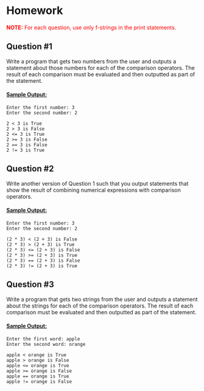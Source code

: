 # Homework

 <span style="color:red">
<b>NOTE:</b> For each question, use only f-strings in the print statements.
</span> 

## Question #1
Write a program that gets two numbers from the user and outputs a statement about those numbers for each of the comparison operators. The result of each comparison must be evaluated and then outputted as part of the statement. 

#### <ins>Sample Output:</ins>
```
Enter the first number: 3
Enter the second number: 2

2 < 3 is True
2 > 3 is False
2 <= 3 is True
2 >= 3 is False
2 == 3 is False
2 != 3 is True
```

## Question #2
Write another version of Question 1 such that you output statements that show the result of combining numerical expressions with comparison operators.

#### <ins>Sample Output:</ins>
```
Enter the first number: 3
Enter the second number: 2

(2 * 3) < (2 + 3) is False
(2 * 3) > (2 + 3) is True
(2 * 3) <= (2 + 3) is False
(2 * 3) >= (2 + 3) is True
(2 * 3) == (2 + 3) is False
(2 * 3) != (2 + 3) is True
```

## Question #3
Write a program that gets two strings from the user and outputs a statement about the strings for each of the comparison operators. The result of each comparison must be evaluated and then outputted as part of the statement.

#### <ins>Sample Output:</ins>
```
Enter the first word: apple
Enter the second word: orange

apple < orange is True
apple > orange is False
apple <= orange is True
apple >= orange is False
apple == orange is True
apple != orange is False
```